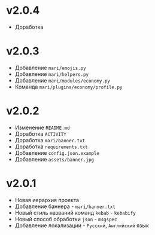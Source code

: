 # v2.0.4
- Доработка
# v2.0.3
- Добавление `mari/emojis.py`
- Добавление `mari/helpers.py`
- Добавление `mari/modules/economy.py`
- Команда `mari/plugins/economy/profile.py`
# v2.0.2
- Изменение `README.md`
- Доработка `ACTIVITY`
- Доработка `mari/banner.txt`
- Доработка `requirements.txt`
- Добавление `config.json.example`
- Добавление `assets/banner.jpg`
# v2.0.1
- Новая иерархия проекта
- Добавление баннера - `mari/banner.txt`
- Новый стиль названий команд `kebab` - `kebabify`
- Новый способ обработки `json` - `msgspec`
- Добавление локализации - `Русский`, `Английский` язык